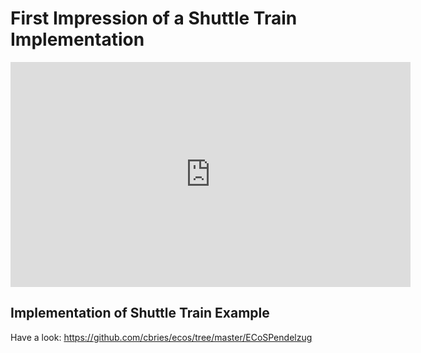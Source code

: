 # First Impression of a Shuttle Train Implementation

<iframe id="ytplayer" type="text/html" width="640" height="360"
  src="https://www.youtube.com/watch?v=5VjfTOAC1Yk"
  frameborder="0"></iframe>

## Implementation of Shuttle Train Example

Have a look: https://github.com/cbries/ecos/tree/master/ECoSPendelzug
